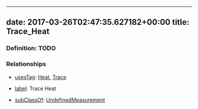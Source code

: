 
---
date: 2017-03-26T02:47:35.627182+00:00
title: Trace_Heat
---
### Definition: TODO

### Relationships

* [usesTag](https://brickschema.org/schema/1.0/BrickFrame#usesTag): [Heat](https://brickschema.org/schema/1.0/BrickTag#Heat), [Trace](https://brickschema.org/schema/1.0/BrickTag#Trace)

* [label](http://www.w3.org/2000/01/rdf-schema#label): Trace Heat

* [subClassOf](http://www.w3.org/2000/01/rdf-schema#subClassOf): [UndefinedMeasurement](https://brickschema.org/schema/1.0/Brick#UndefinedMeasurement)
